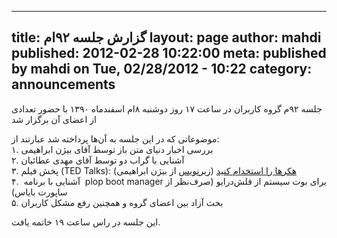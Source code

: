 ----------
title: گزارش جلسه ۹۲‌ام
layout: page
author: mahdi
published: 2012-02-28 10:22:00
meta: published by mahdi on Tue, 02/28/2012 - 10:22
category: announcements
----------
جلسه ۹۲م گروه کاربران در ساعت ۱۷ روز دوشنبه ۸ام اسفندماه ۱۳۹۰ با حضور تعدادی
از اعضای آن برگزار شد  


<!--more-->



موضوعاتی که در این جلسه به آن‌ها پرداخته شد عبارتند از:  
۱. بررسی اخبار دنیای متن باز توسط آقای بیژن ابراهیمی  
۲. آشنایی با گراب دو توسط آقای مهدی عطائیان  
۳. پخش فیلم (TED Talks): [هکرها را استخدام
کنید](http://www.ted.com/talks/misha_glenny_hire_the_hackers.html)
([زیرنویس](http://s000.tinyupload.com/index.php?file_id=85462174139077163991)
از بیژن ابراهیمی)  
۴.  آشنایی با برنامه  plop boot manager برای بوت سیستم از فلش‌درایو (صرف‌نظر
از ساپورت بایاس)  
۵. بحث آزاد بین اعضای گروه و همچنین رفع مشکل کاربران

این جلسه در راس ساعت ۱۹ خاتمه یافت.

